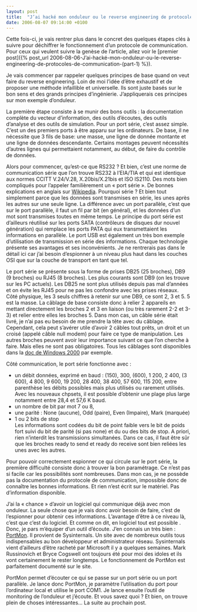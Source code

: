 ```yaml
---
layout: post
title:  "J’ai hacké mon onduleur ou le reverse engineering de protocoles de communication (part 2)"
date: 2006-08-07 09:14:00 +0100
---
```

Cette fois-ci, je vais rentrer plus dans le concret des quelques étapes clés à suivre pour déchiffrer le fonctionnement d’un protocole de communication. Pour ceux qui veulent suivre la genèse de l’article, allez voir le [premier post]({% post_url 2006-08-06-J’ai-hacké-mon-onduleur-ou-le-reverse-engineering-de-protocoles-de-communication-(part-1) %}). 

Je vais commencer par rappeler quelques principes de base quand on veut faire du reverse engineering. Loin de moi l’idée d’être exhaustif et de proposer une méthode infaillible et universelle. Ils sont juste basés sur le bon sens et des grands principes d’ingénierie. J’appliquerais ces principes sur mon exemple d’onduleur. 

La première étape consiste à se munir des bons outils : la documentation complète du vecteur d’information, des outils d’écoutes, des outils d’analyse et des outils de simulation. Pour un port série, c’est assez simple. C’est un des premiers ports à être apparu sur les ordinateurs. De base, il ne nécessite que 3 fils de base: une masse, une ligne de donnée montante et une ligne de données descendante. Certains montages peuvent nécessités d’autres lignes qui permettaient notamment, au début, de faire du contrôle de données. 

Alors pour commencer, qu’est-ce que RS232 ? Et bien, c’est une norme de communication série que l’on trouve RS232 à l’EIA/TIA et qui est identique aux normes CCITT V.24/V.28, X.20bis/X.21bis et ISO IS2110. Des mots bien compliqués pour l’appeler familièrement un « port série ». De bonnes explications en anglais sur [Wikipedia](http://en.wikipedia.org/wiki/Rs232). Pourquoi série ? Et bien tout simplement parce que les données sont transmises en série, les unes après les autres sur une seule ligne. La différence avec un port parallèle, c’est que sur le port parallèle, il faut un fil par bit (en général), et les données d’un mot sont transmises toutes en même temps. Le principe du port série est d’ailleurs réutilisé sur les ports SATA (contrôleurs de disques dur nouvel génération) qui remplace les ports PATA qui eux transmettaient les informations en parallèle. Le port USB est également un très bon exemple d’utilisation de transmission en série des informations. Chaque technologie présente ses avantages et ses inconvénients. Je ne rentrerais pas dans le détail ici car j’ai besoin d’espionner à un niveau plus haut dans les couches OSI que sur la couche de transport en tant que tel. 

Le port série se présente sous la forme de prises DB25 (25 broches), DB9 (9 broches) ou RJ45 (8 broches). Les plus courants sont DB9 (on les trouve sur les PC actuels). Les DB25 ne sont plus utilisés depuis pas mal d’années et on évite les RJ45 pour ne pas les confondre avec les prises réseaux. Côté physique, les 3 seuls chiffres à retenir sur une DB9, ce sont 2, 3 et 5. 5 est la masse. La câblage de base consiste donc à relier 2 appareils en mettant directement les broches 2 et 3 en liaison (ou très rarement 2-2 et 3-3) et relier entre elles les broches 5. Dans mon cas, un câble série était livré, je n’ai pas eu besoin de me prendre la tête avec du câblage. Cependant, cela peut s’avérer utile d’avoir 2 câbles tout prêts, un droit et un croisé (appelé câble null modem) pour faire ce type de manipulation. Les autres broches peuvent avoir leur importance suivant ce que l’on cherche à faire. Mais elles ne sont pas obligatoires. Tous les câblages sont disponibles dans la [doc de Windows 2000](http://www.microsoft.com/windows2000/fr/advanced/help/sag_MODEconcepts_133.htm) par exemple. 

Côté communication, le port série fonctionne avec : 


  * un débit données, exprimé en baud : (150), 300, (600), 1 200, 2 400, (3 600), 4 800, 9 600, 19 200, 28 400, 38 400, 57 600, 115 200, entre parenthèse les débits possibles mais plus utilisés ou rarement utilisés. Avec les nouveaux chpsets, il est possible d’obtenir une plage plus large notamment entre 28,4 et 57,6 K baud.       
  * un nombre de bit par mot 7 ou 8,       
  * une parité : None (aucune), Odd (paire), Even (Impaire), Mark (marquée)       
  * 1 ou 2 bits de stop   
    Les informations sont codées du bit de point faible vers le bit de poids fort suivi du bit de parité (si pas none) et du ou des bits de stop. A priori, rien n’interdit les transmissions simultanées. Dans ce cas, il faut être sûr que les broches ready to send et ready do receive sont bien reliées les unes avec les autres. 

Pour pouvoir correctement espionner ce qui circule sur le port série, la première difficulté consiste donc à trouver la bon paramétrage. Ce n’est pas si facile car les possibilités sont nombreuses. Dans mon cas, je ne possède pas la documentation du protocole de communication, impossible donc de connaître les bonnes informations. Et rien n’est écrit sur le matériel. Pas d’information disponible. 

J’ai la « chance » d’avoir un logiciel qui communique déjà avec mon onduleur. La seule chose que je vais donc avoir besoin de faire, c’est de l’espionner pour obtenir ces informations. L’avantage d’être à ce niveau là, c’est que c’est du logiciel. Et comme on dit, en logiciel tout est possible . Donc, je pars m’équiper d’un outil d’écoute. J’en connais un très bien : [PortMon](http://www.sysinternals.com/Utilities/Portmon.html). Il provient de Sysinternals. Un site avec de nombreux outils tous indispensables au bon développeur et administrateur réseau. Sysinternals vient d’ailleurs d’être racheté par Microsoft il y a quelques semaines. Mark Russinovich et Bryce Cogswell ont toujours été pour moi des idoles et ils vont certainement le rester longtemps. Le fonctionnement de PortMon est parfaitement documenté sur le site. 

PortMon permet d’écouter ce qui se passe sur un port série ou un port parallèle. Je lance donc PortMon, je paramètre l’utilisation du port pour l’ordinateur local et utilise le port COM1. Je lance ensuite l’outil de monitoring de l’onduleur et j’écoute. Et vous savez quoi ? Et bien, on trouve plein de choses intéressantes… La suite au prochain post. 




